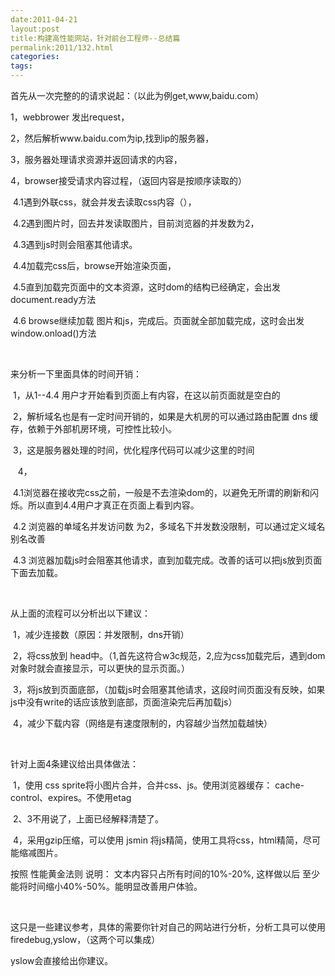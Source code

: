 ```yaml
---
date:2011-04-21
layout:post
title:构建高性能网站，针对前台工程师--总结篇
permalink:2011/132.html
categories:
tags:
---
```



<p>首先从一次完整的的请求说起：（以此为例get,www,baidu.com）</p> <p>1，webbrower 发出request，</p> <p>2，然后解析www.baidu.com为ip,找到ip的服务器，</p> <p>3，服务器处理请求资源并返回请求的内容，</p> <p>4，browser接受请求内容过程，（返回内容是按顺序读取的）</p> <p><span style="white-space: pre;"> </span>4.1遇到外联css，就会并发去读取css内容（），</p> <p><span style="white-space: pre;"> </span>4.2遇到图片时，回去并发读取图片，目前浏览器的并发数为2，</p> <p><span style="white-space: pre;"> </span>4.3遇到js时则会阻塞其他请求。</p> <p><span style="white-space: pre;"> </span>4.4加载完css后，browse开始渲染页面，</p> <p><span style="white-space: pre;"> </span>4.5直到加载完页面中的文本资源，这时dom的结构已经确定，会出发 document.ready方法</p> <p><span style="white-space: pre;"> </span>4.6 browse继续加载 图片和js，完成后。页面就全部加载完成，这时会出发 window.onload()方法</p> <p>&nbsp;</p> <p>来分析一下里面具体的时间开销：</p> <p><span style="white-space: pre;"> </span>1，从1--4.4 用户才开始看到页面上有内容，在这以前页面就是空白的</p> <p><span style="white-space: pre;"> </span>2，解析域名也是有一定时间开销的，如果是大机房的可以通过路由配置 dns 缓存，依赖于外部机房环境，可控性比较小。 &nbsp;</p> <p><span style="white-space: pre;"> </span>3，这是服务器处理的时间，优化程序代码可以减少这里的时间</p> <p>&nbsp;&nbsp;<span style="white-space: pre;"> </span>4，</p> <p><span style="white-space: pre;"> </span>4.1浏览器在接收完css之前，一般是不去渲染dom的，以避免无所谓的刷新和闪烁。所以直到4.4用户才真正在页面上看到内容。</p> <p><span style="white-space: pre;"> </span>4.2 浏览器的单域名并发访问数&nbsp;为2，多域名下并发数没限制，可以通过定义域名别名改善</p> <p><span style="white-space: pre;"> </span>4.3 浏览器加载js时会阻塞其他请求，直到加载完成。改善的话可以把js放到页面下面去加载。</p> <p>&nbsp;</p> <p>从上面的流程可以分析出以下建议：</p> <p><span style="white-space: pre;"> </span>1，减少连接数（原因：并发限制，dns开销）</p> <p><span style="white-space: pre;"> </span>2，将css放到 head中。（1,首先这符合w3c规范，2,应为css加载完后，遇到dom对象时就会直接显示，可以更快的显示页面。）</p> <p><span style="white-space: pre;"> </span>3，将js放到页面底部，（加载js时会阻塞其他请求，这段时间页面没有反映，如果js中没有write的话应该放到底部，页面渲染完后再加载js）</p> <p><span style="white-space: pre;"> </span>4，减少下载内容（网络是有速度限制的，内容越少当然加载越快）</p> <p>&nbsp;</p> <p>针对上面4条建议给出具体做法：</p> <p><span style="white-space: pre;"> </span>1，使用 css sprite将小图片合并，合并css、js。使用浏览器缓存： cache-control、expires。不使用etag</p> <p><span style="white-space: pre;"> </span>2、3不用说了，上面已经解释清楚了。</p> <p><span style="white-space: pre;"> </span>4，采用gzip压缩，可以使用 jsmin 将js精简，使用工具将css，html精简，尽可能缩减图片。</p> <p>按照 性能黄金法则 说明： 文本内容只占所有时间的10%-20%, 这样做以后 至少能将时间缩小40%-50%。能明显改善用户体验。</p> <p>&nbsp;</p> <p>这只是一些建议参考，具体的需要你针对自己的网站进行分析，分析工具可以使用firedebug,yslow，（这两个可以集成）</p> <p>yslow会直接给出你建议。</p> <p>&nbsp;</p> <p>&nbsp;</p>